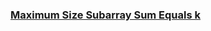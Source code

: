 ### [Maximum Size Subarray Sum Equals k](https://leetcode.com/problems/maximum-size-subarray-sum-equals-k)

